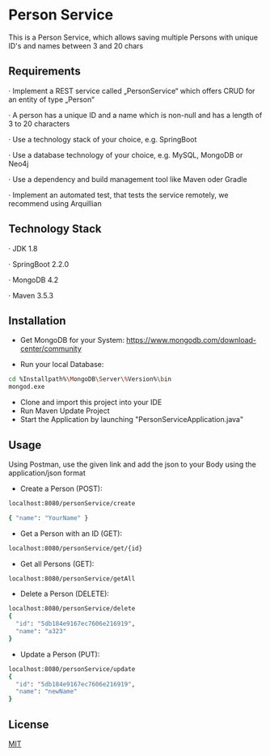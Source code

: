 # Person Service

This is a Person Service, which allows saving multiple Persons with unique ID's and names between 3 and 20 chars

## Requirements
· Implement a REST service called „PersonService“ which offers CRUD for an entity of type „Person“

· A person has a unique ID and a name which is non-null and has a length of 3 to 20 characters

· Use a technology stack of your choice, e.g. SpringBoot

· Use a database technology of your choice, e.g. MySQL, MongoDB or Neo4j

· Use a dependency and build management tool like Maven oder Gradle

· Implement an automated test, that tests the service remotely, we recommend using Arquillian

## Technology Stack

· JDK 1.8

· SpringBoot 2.2.0

· MongoDB 4.2

· Maven 3.5.3


## Installation


- Get MongoDB for your System: https://www.mongodb.com/download-center/community

-  Run your local Database:
```bash
cd %Installpath%\MongoDB\Server\%Version%\bin
mongod.exe
```

- Clone and import this project into your IDE
- Run Maven Update Project
- Start the Application by launching "PersonServiceApplication.java"


## Usage

Using Postman, use the given link and add the json to your Body using the application/json format
- Create a Person (POST):

```bash
localhost:8080/personService/create

{ "name": "YourName" }
```

- Get a Person with an ID (GET):

```bash
localhost:8080/personService/get/{id}
```

- Get all Persons (GET):

```bash
localhost:8080/personService/getAll

```

- Delete a Person (DELETE):

```bash
localhost:8080/personService/delete
{
  "id": "5db184e9167ec7606e216919",
  "name": "a323"
}

```

- Update a Person (PUT): 

```bash
localhost:8080/personService/update
{
  "id": "5db184e9167ec7606e216919",
  "name": "newName"
}

```

## License
[MIT](https://choosealicense.com/licenses/mit/)